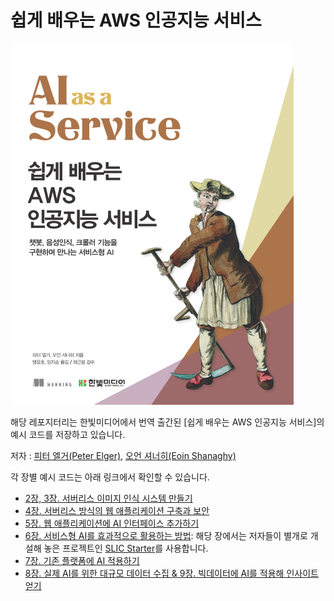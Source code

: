 # 쉽게 배우는 AWS 인공지능 서비스

![쉽게 배우는 AWS 인공지능 서비스 표지](./ai-as-a-service-cover.png)

해당 레포지터리는 한빛미디어에서 번역 출간된 \[쉽게 배우는 AWS 인공지능 서비스]의 예시 코드를 저장하고 있습니다.

저자 : [피터 엘거(Peter Elger)](https://twitter.com/pelger), [오언 셔너히(Eoin Shanaghy)](https://twitter.com/eoins)

각 장별 예시 코드는 아래 링크에서 확인할 수 있습니다.

* [2장, 3장. 서버리스 이미지 인식 시스템 만들기](./chapter2-3)
* [4장. 서버리스 방식의 웹 애플리케이션 구축과 보안](./chapter4)
* [5장. 웹 애플리케이션에 AI 인터페이스 추가하기](./chapter5)
* [6장. 서비스형 AI를 효과적으로 활용하는 방법](./chapter6): 해당 장에서는 저자들이 별개로 개설해 놓은 프로젝트인 [SLIC Starter](https://github.com/fourTheorem/slic-starter)를 사용합니다.
* [7장. 기존 플랫폼에 AI 적용하기](./chapter7)
* [8장. 실제 AI를 위한 대규모 데이터 수집 & 9장. 빅데이터에 AI를 적용해 인사이트 얻기](./chapter8-9)

